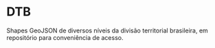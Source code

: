 # DTB
Shapes GeoJSON de diversos níveis da divisão territorial brasileira, em repositório para conveniência de acesso.
